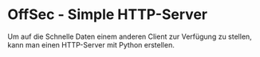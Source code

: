 # OffSec - Simple HTTP-Server

Um auf die Schnelle Daten einem anderen Client zur Verfügung zu stellen, kann man einen HTTP-Server mit Python erstellen.
